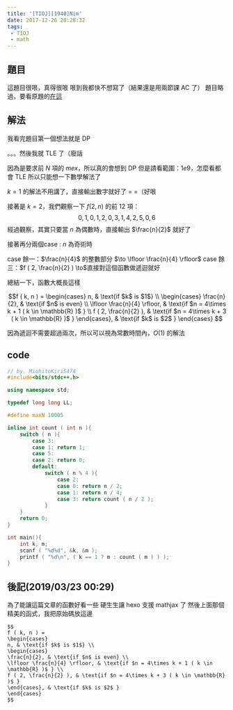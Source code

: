 ```yaml
---
title: '[TIOJ][1940]Nim'
date: 2017-12-26 20:28:32
tags: 
 - TIOJ
 - math
---
```


## 題目

這題目很哏，真得很哏
哏到我都快不想寫了（結果還是用兩節課 AC 了）
題目略過，要看原題的[在這](https://tioj.ck.tp.edu.tw/problems/1940)
<!--more-->


## 解法

我看完題目第一個想法就是 DP

。。。然後我就 TLE 了（廢話

因為是要求前 $N$ 項的 $mex$，所以真的會想到 DP
但是請看範圍：$1e9$，怎麼看都會 TLE
所以只能想一下數學解法了

$k = 1$ 的解法不用講了，直接輸出數字就好了 = =（好哏

接著是 $k = 2$，我們觀察一下 $f ( 2, n )$ 的前 $12$ 項：
$$0, 1, 0, 1, 2, 0, 3, 1, 4, 2, 5, 0, 6$$
經過觀察，其實只要當 $n$ 為偶數時，直接輸出 $\frac{n}{2}$ 就好了

接著再分兩個case : $n$ 為奇術時

case 餘一：$\frac{n}{4}$ 的整數部分 $\to \lfloor \frac{n}{4} \rfloor$
case 餘三：$f ( 2, \frac{n}{2} ) \to$直接對這個函數做遞迴就好

總結一下，函數大概長這樣

$$f ( k, n ) =
\begin{cases}
n, & \text{if $k$ is $1$} \\
\begin{cases}
\frac{n}{2}, & \text{if $n$ is even} \\
\lfloor \frac{n}{4} \rfloor, & \text{if $n = 4\times k + 1 ( k \in \mathbb{R} )$ } \\
f ( 2, \frac{n}{2} ), & \text{if $n = 4\times k + 3 ( k \in \mathbb{R} )$ }
\end{cases}, & \text{if $k$ is $2$ }
\end{cases}
$$

因為遞迴不需要超過兩次，所以可以視為常數時間內，$O ( 1 )$ 的解法


## code

```cpp
// by. MiohitoKiri5474
#include<bits/stdc++.h>

using namespace std;

typedef long long LL;

#define maxN 10005

inline int count ( int n ){
    switch ( n ){
        case 3:
        case 1: return 1;
        case 5:
        case 2: return 0;
        default: 
            switch ( n % 4 ){
                case 2:
                case 0: return n / 2;
                case 1: return n / 4;
                case 3: return count ( n / 2 );
            }
    }
    return 0;
}

int main(){
    int k, m;
    scanf ( "%d%d", &k, &m );
    printf ( "%d\n", ( k == 1 ? m : count ( m ) ) );
}
```

## 後記(2019/03/23 00:29)

為了能讓這篇文章的函數好看一些
硬生生讓 hexo 支援 mathjax 了
然後上面那個精美的函式，我把原始碼放這邊

```
$$
f ( k, n ) =
\begin{cases}
n, & \text{if $k$ is $1$} \\
\begin{cases}
\frac{n}{2}, & \text{if $n$ is even} \\
\lfloor \frac{n}{4} \rfloor, & \text{if $n = 4\times k + 1 ( k \in \mathbb{R} )$ } \\
f ( 2, \frac{n}{2} ), & \text{if $n = 4\times k + 3 ( k \in \mathbb{R} )$ }
\end{cases}, & \text{if $k$ is $2$ }
\end{cases}
$$
```